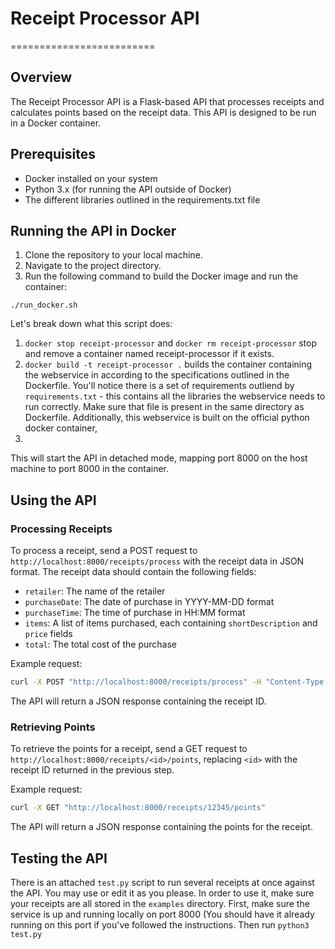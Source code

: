 # Receipt Processor API

=========================

## Overview

The Receipt Processor API is a Flask-based API that processes receipts and calculates points based on the receipt data. This API is designed to be run in a Docker container.

## Prerequisites

- Docker installed on your system
- Python 3.x (for running the API outside of Docker)
- The different libraries outlined in the requirements.txt file

## Running the API in Docker

1. Clone the repository to your local machine.
2. Navigate to the project directory.
3. Run the following command to build the Docker image and run the container:

`./run_docker.sh`

Let's break down what this script does:

1.  `docker stop receipt-processor` and `docker rm receipt-processor` stop and remove a container named receipt-processor if it exists.
2.  `docker build -t receipt-processor .` builds the container containing the webservice in according to the specifications outlined in the Dockerfile. You'll notice there is a set of requirements outliend by `requirements.txt` - this contains all the libraries the webservice needs to run correctly. Make sure that file is present in the same directory as Dockerfile. Additionally, this webservice is built on the official python docker container,
3.

This will start the API in detached mode, mapping port 8000 on the host machine to port 8000 in the container.

## Using the API

### Processing Receipts

To process a receipt, send a POST request to `http://localhost:8000/receipts/process` with the receipt data in JSON format. The receipt data should contain the following fields:

- `retailer`: The name of the retailer
- `purchaseDate`: The date of purchase in YYYY-MM-DD format
- `purchaseTime`: The time of purchase in HH:MM format
- `items`: A list of items purchased, each containing `shortDescription` and `price` fields
- `total`: The total cost of the purchase

Example request:

```bash
curl -X POST "http://localhost:8000/receipts/process" -H "Content-Type: application/json" -d '{"retailer": "Target", "purchaseDate": "2022-01-01", "purchaseTime": "13:01", "items": [{"shortDescription": "Mountain Dew 12PK", "price": "6.49"}], "total": "6.49"}'
```

The API will return a JSON response containing the receipt ID.

### Retrieving Points

To retrieve the points for a receipt, send a GET request to `http://localhost:8000/receipts/<id>/points`, replacing `<id>` with the receipt ID returned in the previous step.

Example request:

```bash
curl -X GET "http://localhost:8000/receipts/12345/points"
```

The API will return a JSON response containing the points for the receipt.

## Testing the API

There is an attached `test.py` script to run several receipts at once against the API. You may use or edit it as you please. In order to use it, make sure your receipts are all stored in the `examples` directory. First, make sure the service is up and running locally on port 8000 (You should have it already running on this port if you've followed the instructions. Then run `python3 test.py`
